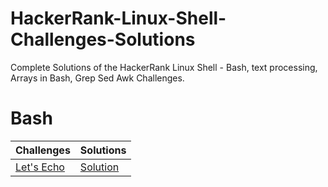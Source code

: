 # HackerRank-Linux-Shell-Challenges-Solutions
Complete Solutions of the HackerRank Linux Shell - Bash, text processing, Arrays in Bash, Grep Sed Awk Challenges.

# Bash
|                          Challenges                                                                |                    Solutions      
| -------------------------------------------------------------------------------------------        | ------------------------------------------------
| [Let's Echo](https://www.hackerrank.com/challenges/bash-tutorials-lets-echo/problem)               | [Solution](https://github.com/sourav014/HackerRank-Linux-Shell-Challenges-Solutions/blob/main/Challenges/Bash/Let's%20Echo.sh)              

